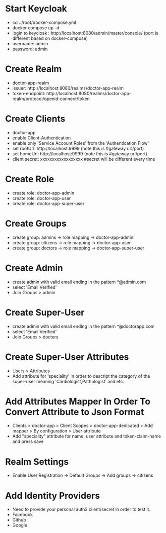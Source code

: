 # Start Keycloak

- cd ../root/docker-compose.yml
- docker compose up -d
- login to keycloak : http://localhost:8080/admin/master/console/ (port is different based on docker-compose)
- username: admin
- password: admin

# Create Realm

- doctor-app-realm
- issuer: http://localhost:8080/realms/doctor-app-realm
- token-endpoint: http://localhost:8080/realms/doctor-app-realm/protocol/openid-connect/token

# Create Clients

- doctor-app
- enable Client-Authentication
- enable only 'Service Account Roles' from the 'Authentication Flow'
- set rootUrl: http://localhost:9999 (note this is #gateway url/port)
- set homeUrl: http://localhost:9999 (note this is #gateway url/port)
- client secret: xxxxxxxxxxxxxxxxxx #secret will be different every time

# Create Role

- create role: doctor-app-admin 
- create role: doctor-app-user 
- create role: doctor-app-super-user 

# Create Groups

- create group: admins   -> role mapping -> doctor-app-admin
- create group: citizens -> role mapping -> doctor-app-user
- create group: doctors  -> role mapping -> doctor-app-super-user

# Create Admin

- create admin with valid email ending in the pattern *@admin.com
- select 'Email Verified'
- Join Groups > admin

# Create Super-User

- create admin with valid email ending in the pattern *@doctorapp.com
- select 'Email Verified'
- Join Groups > doctors

# Create Super-User Attributes

- Users > Attributes 
- Add attribute for 'speciality' in order to descript the category of the super-user meaning 'Cardiologist,Pathologist' and etc.

# Add Attributes Mapper In Order To Convert Attribute to Json Format

- Clients > doctor-app > Client Scopes > doctor-app-dedicated > Add mapper > By configuration > User attribute
- Add "speciality" attribute for name, user attribute and token-claim-name and press save

# Realm Settings

- Enable User Registration -> Default Groups -> Add groups -> citizens

# Add Identity Providers

- Need to provide your personal auth2 client/secret in order to test it.
- Facebook
- Github
- Google